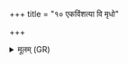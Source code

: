 +++
title = "१० एकविंशत्या वि मृधो"

+++
<details><summary>मूलम् (GR)</summary>

एकविंशत्या वि मृधो हि याह्य्  
अथैकचत्वारिंशतोप याह्य् एकम् ।  
त्रयस्त्रिंशतामृतो भूत्वा  
त्रिमास्यम् ओदनान्व् आरभस्व ॥
</details>